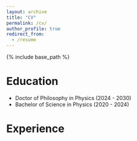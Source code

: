 ```yaml
---
layout: archive
title: "CV"
permalink: /cv/
author_profile: true
redirect_from:
  - /resume
---
```


{% include base_path %}

Education
======
* Doctor of Philosophy in Physics (2024 - 2030) 
* Bachelor of Science in Physics (2020 - 2024) 

Experience
======
  
